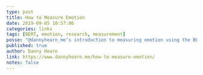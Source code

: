 ```yaml
---
type: post
title: How to Measure Emotion
date: 2019-09-05 10:57:06
categories: links
tags: [BERT, emotion, research, measurement]
posse: "@dannyhearn_me’s introduction to measuring emotion using the BERT technique."
published: true
author: Danny Hearn
link: https://www.dannyhearn.me/how-to-measure-emotion/
notes: false
---
```

